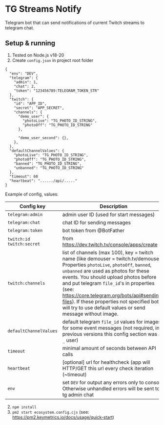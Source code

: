 # TG Streams Notify
Telegram bot that can send notifications of current Twitch streams to telegram chat. 

## Setup & running
1. Tested on Node.js v18-20
1. Create `config.json` in project root folder
```
{
  "env": "DEV",
  "telegram": {
    "admin": 1,
    "chat": 2,
    "token": "123456789:TELEGRAM_TOKEN_STR"
  },
  "twitch": {
    "id": "APP_ID",
    "secret": "APP_SECRET",
    "channels": {
      "demo_user": {
        "photoLive": "TG_PHOTO_ID_STRING",
        "photoOff": "TG_PHOTO_ID_STRING"
      },

      "demo_user_second": {},
    },
  },
  "defaultChannelValues": {
    "photoLive": "TG_PHOTO_ID_STRING",
    "photoOff": "TG_PHOTO_ID_STRING",
    "banned": "TG_PHOTO_ID_STRING",
    "unbanned": "TG_PHOTO_ID_STRING"
  },
  "timeout": 60
  "heartbeat": "....../api/....."
}
```

Example of config, values:

| Config key                        | Description                                                                                                                                                                                                                                                                                                                                                                                                                     |
|-----------------------------------|---------------------------------------------------------------------------------------------------------------------------------------------------------------------------------------------------------------------------------------------------------------------------------------------------------------------------------------------------------------------------------------------------------------------------------|
| `telegram:admin`                  | admin user ID (used for start messages)                                                                                                                                                                                                                                                                                                                                                                                         |
| `telegram:chat`                   | chat ID for sending messages                                                                                                                                                                                                                                                                                                                                                                                                    |
| `telegram:token`                  | bot token from @BotFather                                                                                                                                                                                                                                                                                                                                                                                                       |
| `twitch:id` <br/> `twitch:secret` | from https://dev.twitch.tv/console/apps/create                                                                                                                                                                                                                                                                                                                                                                                  |
| `twitch:channels`                 | list of channels (max 100), key = twitch name (like demouser = twitch.tv/demouser). <br/> Properties `photoLive`, `photoOff`, `banned`, `unbanned` are used as photos for these events. You should upload photos before and put telegram `file_id`'s in properties (see: https://core.telegram.org/bots/api#sending-files). If these properties not specified bot will try to use default values or send message without image. |
| `defaultChannelValues`            | default telegram `file_id` values for images for some event messages (not required, in previous versions this config section was as `_` user)                                                                                                                                                                                                                                                                                   |
| `timeout`                         | minimal amount of seconds between API calls                                                                                                                                                                                                                                                                                                                                                                                     |
| `heartbeat`                       | [optional] url for healthcheck (app will HTTP/GET this url every check iteration (~timeout)                                                                                                                                                                                                                                                                                                                                     |
| `env`                             | set `DEV` for output any errors only to console. Otherwise unhandled errors will be sent to tg admin chat                                                                                                                                                                                                                                                                                                                       | 

2. `npm install`
3. `pm2 start ecosystem.config.cjs` (see: https://pm2.keymetrics.io/docs/usage/quick-start)
